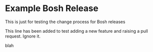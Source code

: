 # Example Bosh Release

This is just for testing the change process for Bosh releases

This line has been added to test adding a new feature and raising a pull request. Ignore it.

blah

